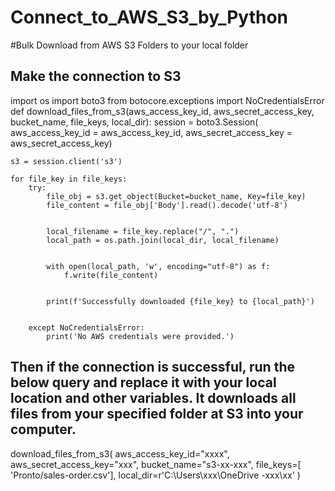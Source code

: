 # Connect_to_AWS_S3_by_Python
#Bulk Download from AWS S3 Folders to your local folder
## Make the connection to S3
import os
import boto3
from botocore.exceptions import NoCredentialsError
def download_files_from_s3(aws_access_key_id, aws_secret_access_key, bucket_name, file_keys, local_dir):
    session = boto3.Session(
        aws_access_key_id = aws_access_key_id,
        aws_secret_access_key = aws_secret_access_key)

    s3 = session.client('s3')

    for file_key in file_keys:
        try:
            file_obj = s3.get_object(Bucket=bucket_name, Key=file_key)
            file_content = file_obj['Body'].read().decode('utf-8')


            local_filename = file_key.replace("/", ".")
            local_path = os.path.join(local_dir, local_filename)

 
            with open(local_path, 'w', encoding="utf-8") as f:
                f.write(file_content)

 
            print(f'Successfully downloaded {file_key} to {local_path}')

 
        except NoCredentialsError:
            print('No AWS credentials were provided.')

## Then if the connection is successful, run the below query and replace it with your local location and other variables. It downloads all files from your specified folder at S3 into your computer.
download_files_from_s3(
    aws_access_key_id="xxxx",
    aws_secret_access_key="xxx",
    bucket_name="s3-xx-xxx",
    file_keys=[ 'Pronto/sales-order.csv'],
    local_dir=r'C:\Users\xxx\OneDrive -xxx\xx'
)
